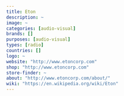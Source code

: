 ```yaml
---
title: Eton
description: ~
image: ~
categories: [audio-visual]
brands: []
purposes: [audio-visual]
types: [radio]
countries: []
logo: ~
website: "http://www.etoncorp.com"
shop: "http://www.etoncorp.com"
store-finder: ~
about: "http://www.etoncorp.com/about/"
wiki: "https://en.wikipedia.org/wiki/Eton"
---
```

